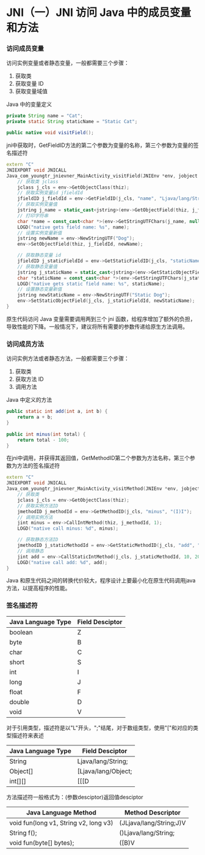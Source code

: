 # JNI（一）JNI 访问 Java 中的成员变量和方法

### 访问成员变量

访问实例变量或者静态变量，一般都需要三个步骤：

1. 获取类
2. 获取变量 ID
3. 获取变量域值

Java 中的变量定义
```Java
private String name = "Cat";
private static String staticName = "Static Cat";

public native void visitField();
```

jni中获取时，GetFieldID方法的第二个参数为变量的名称，第三个参数为变量的签名描述符

```C++
extern "C"
JNIEXPORT void JNICALL
Java_com_youngtr_jnievner_MainActivity_visitField(JNIEnv *env, jobject thiz) {
    // 获取类 jclass
    jclass j_cls = env->GetObjectClass(thiz);
    // 获取实例变量id jfieldId
    jfieldID j_fieldId = env->GetFieldID(j_cls, "name", "Ljava/lang/String;");
    // 获取实例变量值
    jstring j_name = static_cast<jstring>(env->GetObjectField(thiz, j_fieldId));
    // 打印字符串
    char *name = const_cast<char *>(env->GetStringUTFChars(j_name, nullptr));
    LOGD("native gets field name: %s", name);
    // 设置实例变量新值
    jstring newName = env->NewStringUTF("Dog");
    env->SetObjectField(thiz, j_fieldId, newName);

    // 获取静态变量 id
    jfieldID j_staticFieldId = env->GetStaticFieldID(j_cls, "staticName", "Ljava/lang/String;");
    // 获取静态变量值
    jstring j_staticName = static_cast<jstring>(env->GetStaticObjectField(j_cls, j_staticFieldId));
    char *staticName = const_cast<char *>(env->GetStringUTFChars(j_staticName, nullptr));
    LOGD("native gets static field name: %s", staticName);
    // 设置静态变量新值
    jstring newStaticName = env->NewStringUTF("Static Dog");
    env->SetStaticObjectField(j_cls, j_staticFieldId, newStaticName);
}
```

原生代码访问 Java 变量需要调用两到三个 jni 函数，给程序增加了额外的负担，导致性能的下降。一般情况下，建议将所有需要的参数传递给原生方法调用。


### 访问成员方法

访问实例方法或者静态方法，一般都需要三个步骤：

1. 获取类
2. 获取方法 ID
3. 调用方法

Java 中定义的方法

```Java
public static int add(int a, int b) {
    return a + b;
}
    
public int minus(int total) {
    return total - 100;
}
```

在jni中调用，并获得其返回值，GetMethodID第二个参数为方法名称，第三个参数为方法的签名描述符

```C++
extern "C"
JNIEXPORT void JNICALL
Java_com_youngtr_jnievner_MainActivity_visitMethod(JNIEnv *env, jobject thiz) {
    // 获取类
    jclass j_cls = env->GetObjectClass(thiz);
    // 获取实例方法ID
    jmethodID j_methodId = env->GetMethodID(j_cls, "minus", "(I)I");
    // 调用实例方法
    jint minus = env->CallIntMethod(thiz, j_methodId, 1);
    LOGD("native call minus: %d", minus);

    // 获取静态方法ID
    jmethodID j_staticMethodId = env->GetStaticMethodID(j_cls, "add", "(II)I");
    // 调用静态
    jint add = env->CallStaticIntMethod(j_cls, j_staticMethodId, 10, 20);
    LOGD("native call add: %d", add);
}
```

Java 和原生代码之间的转换代价较大，程序设计上要最小化在原生代码调用java方法，以提高程序的性能。

### 签名描述符


| Java Language Type | Field Desciptor |
|--------------------|-----------------|
| boolean            | Z               |
| byte               | B               |
| char               | C               |
| short              | S               |
| int                | I               |
| long               | J               |
| float              | F               |
| double             | D               |
| void               | V               |

对于引用类型，描述符是以"L"开头，";"结尾，对于数组类型，使用"["和对应的类型描述符来表述

| Java Language Type | Field Desciptor     |
|--------------------|---------------------|
| String             | Ljava/lang/String;  |
| Object[]           | [Ljava/lang/Object; |
| int[][]            | [[[D                |

方法描述符一般格式为：(参数desciptor)返回值desciptor


| Java Language Method                  | Method Descriptor       |
|---------------------------------------|-------------------------|
| void fun(long v1, String v2, long v3) | (JLjava/lang/String;J)V |
| String f();                           | ()Ljava/lang/String;    |
| void fun(byte[] bytes);               | ([B)V                   |




